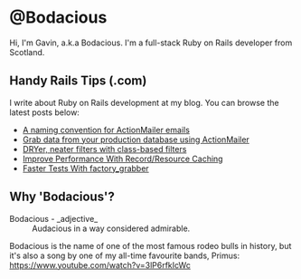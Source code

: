 # @Bodacious

Hi, I'm Gavin, a.k.a Bodacious. I'm a full-stack Ruby on Rails developer from Scotland.

## Handy Rails Tips (.com)

I write about Ruby on Rails development at my blog. You can browse the latest posts below:

<!-- BLOG-POST-LIST:START -->
- [A naming convention for ActionMailer emails](https://handyrailstips.com/2020/07/10/naming-convention-for-action-mailer-emails-in-rails.html)
- [Grab data from your production database using ActionMailer](https://handyrailstips.com/hack/2020/05/27/grab-data-from-your-production-db-using-action-mailer.html)
- [DRYer, neater filters with class-based filters](https://handyrailstips.com/2010/05/18/dryer-neater-filters-with-class-based-filters.html)
- [Improve Performance With Record/Resource Caching](https://handyrailstips.com/2010/02/25/improve-performance-with-record-slash-resource-caching.html)
- [Faster Tests With factory_grabber](https://handyrailstips.com/2009/09/09/faster-tests-with-factory-grabber.html)
<!-- BLOG-POST-LIST:END -->

## Why 'Bodacious'?

<dl>
  <dt>Bodacious - _adjective_</dt>
  <dd>Audacious in a way considered admirable.</dd>
</dl>

Bodacious is the name of one of the most famous rodeo bulls in history, but it's also a song by one of my all-time favourite bands, Primus: https://www.youtube.com/watch?v=3lP6rfkIcWc
